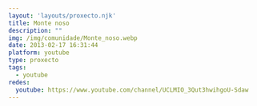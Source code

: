 ```yaml
---
layout: 'layouts/proxecto.njk'
title: Monte noso
description: ""
img: /img/comunidade/Monte_noso.webp
date: 2013-02-17 16:31:44
platform: youtube
type: proxecto
tags:
  - youtube
redes:
  youtube: https://www.youtube.com/channel/UCLMIO_3Qut3hwihgoU-Sdaw
---
```

